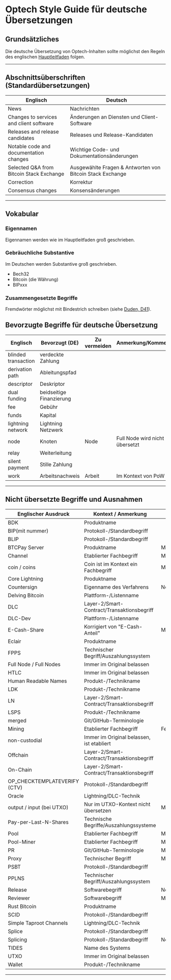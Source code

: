 # Optech Style Guide für deutsche Übersetzungen

## Grundsätzliches

Die deutsche Übersetzung von Optech-Inhalten sollte möglichst den Regeln des englischen [Hauptleitfaden](STYLE.md) folgen.

---

## Abschnittsüberschriften (Standardübersetzungen)

| Englisch                                 | Deutsch                                                   |
|------------------------------------------|-----------------------------------------------------------|
| News                                     | Nachrichten                                               |
| Changes to services and client software  | Änderungen an Diensten und Client-Software                |
| Releases and release candidates          | Releases und Release-Kandidaten                           |
| Notable code and documentation changes   | Wichtige Code- und Dokumentationsänderungen               |
| Selected Q&A from Bitcoin Stack Exchange | Ausgewählte Fragen & Antworten von Bitcoin Stack Exchange |
| Correction                               | Korrektur                                                 |
| Consensus changes                        | Konsensänderungen                                         |

---

## Vokabular

### Eigennamen

Eigennamen werden wie im Hauptleitfaden groß geschrieben.

### Gebräuchliche Substantive

Im Deutschen werden Substantive groß geschrieben.

- Bech32
- Bitcoin (die Währung)
- BIPxxx

### Zusammengesetzte Begriffe

Fremdwörter möglichst mit Bindestrich schreiben (siehe [Duden, D41](https://www.duden.de/sprachwissen/rechtschreibregeln/fremdwoerter#D41)).


## Bevorzugte Begriffe für deutsche Übersetzung

| Englisch                | Bevorzugt (DE)           | Zu vermeiden         | Anmerkung/Kommentar                      |
|-------------------------|--------------------------|----------------------|------------------------------------------|
| blinded transaction     | verdeckte Zahlung        |                      |                                          |
| derivation path         | Ableitungspfad           |                      |                                          |
| descriptor              | Deskriptor               |                      |                                          |
| dual funding            | beidseitige Finanzierung |                      |                                          |
| fee                     | Gebühr                   |                      |                                          |
| funds                   | Kapital                  |                      |                                          |
| lightning network       | Lightning Netzwerk       |                      |                                          |
| node                    | Knoten                   | Node                 | Full Node wird nicht übersetzt           |
| relay                   | Weiterleitung            |                      |                                          |
| silent payment          | Stille Zahlung           |                      |                                          |
| work                    | Arbeitsnachweis          | Arbeit               | Im Kontext von PoW                       |

---

## Nicht übersetzte Begriffe und Ausnahmen

| Englischer Ausdruck            | Kontext / Anmerkung                                 | Genus                      |
|------------------------------- |-----------------------------------------------------|----------------------------|
| BDK                            | Produktname                                         |                            |
| BIP(mit nummer)                | Protokoll-/Standardbegriff                          |                            |
| BLIP                           | Protokoll-/Standardbegriff                          |                            |
| BTCPay Server                  | Produktname                                         | Maskulinum                 |
| Channel                        | Etablierter Fachbegriff                             | Maskulinum                 |
| coin / coins                   | Coin ist im Kontext ein Fachbegriff                 | Maskulinum                 |
| Core Lightning                 | Produktname                                         |                            |
| Countersign                    | Eigenname des Verfahrens                            | Neutrum                    |
| Delving Bitcoin                | Plattform-/Listenname                               |                            |
| DLC                            | Layer-2/Smart-Contract/Transaktionsbegriff          |                            |
| DLC-Dev                        | Plattform-/Listenname                               |                            |
| E-Cash-Share                   | Korrigiert von "E-Cash-Anteil"                      | Maskulinum                 |
| Eclair                         | Produktname                                         |                            |
| FPPS                           | Technischer Begriff/Auszahlungssystem               |                            |
| Full Node / Full Nodes         | Immer im Original belassen                          |                            |
| HTLC                           | Immer im Original belassen                          |                            |
| Human Readable Names           | Produkt-/Technikname                                |                            |
| LDK                            | Produkt-/Technikname                                |                            |
| LN                             | Layer-2/Smart-Contract/Transaktionsbegriff          |                            |
| LSPS                           | Produkt-/Technikname                                |                            |
| merged                         | Git/GitHub-Terminologie                             |                            |
| Mining                         | Etablierter Fachbegriff                             | Femininum                  |
| non-custodial                  | Immer im Original belassen, ist etabliert           |                            |
| Offchain                       | Layer-2/Smart-Contract/Transaktionsbegriff          |                            |
| On-Chain                       | Layer-2/Smart-Contract/Transaktionsbegriff          |                            |
| OP_CHECKTEMPLATEVERIFY (CTV)   | Protokoll-/Standardbegriff                          |                            |
| Oracle                         | Lightning/DLC-Technik                               |                            |
| output / input (bei UTXO)      | Nur im UTXO-Kontext nicht übersetzen                | Maskulinum                 |
| Pay-per-Last-N-Shares          | Technische Begriffe/Auszahlungssysteme              |                            |
| Pool                           | Etablierter Fachbegriff                             | Maskulinum                 |
| Pool-Miner                     | Etablierter Fachbegriff                             | Maskulinum                 |
| PR                             | Git/GitHub-Terminologie                             | Maskulinum                 |
| Proxy                          | Technischer Begriff                                 | Maskulinum                 |
| PSBT                           | Protokoll-/Standardbegriff                          |                            |
| PPLNS                          | Technischer Begriff/Auszahlungssystem               |                            |
| Release                        | Softwarebegriff                                     | Neutrum                    |
| Reviewer                       | Softwarebegriff                                     | Maskulinum                 |
| Rust Bitcoin                   | Produktname                                         |                            |
| SCID                           | Protokoll-/Standardbegriff                          |                            |
| Simple Taproot Channels        | Lightning/DLC-Technik                               |                            |
| Splice                         | Protokoll-/Standardbegriff                          |                            |
| Splicing                       | Protokoll-/Standardbegriff                          | Neutrum                    | 
| TIDES                          | Name des Systems                                    |                            |
| UTXO                           | Immer im Original belassen                          |                            |
| Wallet                         | Produkt-/Technikname                                |                            |

---